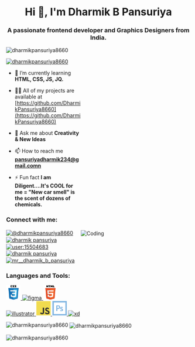 <h1 align="center">Hi 👋, I'm Dharmik B Pansuriya</h1>
<h3 align="center">A passionate frontend developer and Graphics Designers from India.</h3>
<img align="right" alt="Coding" width="300" height="200" style="margin-top: 500px;" src="https://media.giphy.com/media/Er3QVX48nt5ok/source.gif">

<p align="left"> <img src="https://komarev.com/ghpvc/?username=dharmikpansuriya8660&label=Profile%20views&color=0e75b6&style=flat" alt="dharmikpansuriya8660" /> </p>

<p align="left"> <a href="https://github.com/ryo-ma/github-profile-trophy"><img src="https://github-profile-trophy.vercel.app/?username=dharmikpansuriya8660" alt="dharmikpansuriya8660" /></a> </p>

- 🌱 I’m currently learning **HTML, CSS, JS, JQ.**

- 👨‍💻 All of my projects are available at [https://github.com/DharmikPansuriya8660](https://github.com/DharmikPansuriya8660)

- 💬 Ask me about **Creativity & New Ideas**

- 📫 How to reach me **pansuriyadharmik234@gmail.comn**

- ⚡ Fun fact **I am Diligent....It's COOL for me = "New car smell" is the scent of dozens of chemicals.**

<h3 align="left">Connect with me:</h3>
<p align="left">
<a href="https://codepen.io/@dharmikpansuriya8660" target="blank"><img align="center" src="https://cdn.jsdelivr.net/npm/simple-icons@3.0.1/icons/codepen.svg" alt="@dharmikpansuriya8660" height="30" width="40" /></a>
<a href="https://linkedin.com/in/dharmik pansuriya" target="blank"><img align="center" src="https://cdn.jsdelivr.net/npm/simple-icons@3.0.1/icons/linkedin.svg" alt="dharmik pansuriya" height="30" width="40" /></a>
<a href="https://stackoverflow.com/users/user:15504683" target="blank"><img align="center" src="https://cdn.jsdelivr.net/npm/simple-icons@3.0.1/icons/stackoverflow.svg" alt="user:15504683" height="30" width="40" /></a>
<a href="https://fb.com/dharmik pansuriya" target="blank"><img align="center" src="https://cdn.jsdelivr.net/npm/simple-icons@3.0.1/icons/facebook.svg" alt="dharmik pansuriya" height="30" width="40" /></a>
<a href="https://instagram.com/mr__dharmik_b_pansuriya" target="blank"><img align="center" src="https://cdn.jsdelivr.net/npm/simple-icons@3.0.1/icons/instagram.svg" alt="mr__dharmik_b_pansuriya" height="30" width="40" /></a>
</p>

<h3 align="left">Languages and Tools:</h3>
<p align="left"> <a href="https://www.w3schools.com/css/" target="_blank"> <img src="https://raw.githubusercontent.com/devicons/devicon/master/icons/css3/css3-original-wordmark.svg" alt="css3" width="40" height="40"/> </a> <a href="https://www.figma.com/" target="_blank"> <img src="https://www.vectorlogo.zone/logos/figma/figma-icon.svg" alt="figma" width="40" height="40"/> </a> <a href="https://www.w3.org/html/" target="_blank"> <img src="https://raw.githubusercontent.com/devicons/devicon/master/icons/html5/html5-original-wordmark.svg" alt="html5" width="40" height="40"/> </a> <a href="https://www.adobe.com/in/products/illustrator.html" target="_blank"> <img src="https://www.vectorlogo.zone/logos/adobe_illustrator/adobe_illustrator-icon.svg" alt="illustrator" width="40" height="40"/> </a> <a href="https://developer.mozilla.org/en-US/docs/Web/JavaScript" target="_blank"> <img src="https://raw.githubusercontent.com/devicons/devicon/master/icons/javascript/javascript-original.svg" alt="javascript" width="40" height="40"/> </a> <a href="https://www.photoshop.com/en" target="_blank"> <img src="https://raw.githubusercontent.com/devicons/devicon/master/icons/photoshop/photoshop-line.svg" alt="photoshop" width="40" height="40"/> </a> <a href="https://www.adobe.com/products/xd.html" target="_blank"> <img src="https://cdn.worldvectorlogo.com/logos/adobe-xd.svg" alt="xd" width="40" height="40"/> </a> </p>

<p><img align="left" src="https://github-readme-stats.vercel.app/api/top-langs?username=dharmikpansuriya8660&show_icons=true&locale=en&layout=compact" alt="dharmikpansuriya8660" /></p>

<p>&nbsp;<img align="center" src="https://github-readme-stats.vercel.app/api?username=dharmikpansuriya8660&show_icons=true&locale=en" alt="dharmikpansuriya8660" /></p>

<p><img align="center" src="https://github-readme-streak-stats.herokuapp.com/?user=dharmikpansuriya8660&" alt="dharmikpansuriya8660" /></p>

